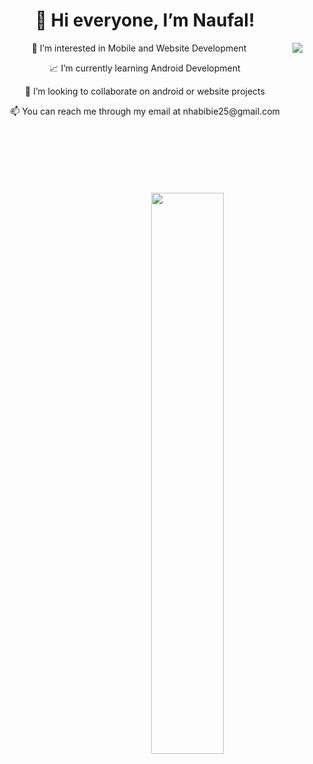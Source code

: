 <div><h1 align="center">👋 Hi everyone, I’m Naufal! </h1></div>

<div>
  <img align="right" src="https://media.giphy.com/media/jsoMtBuP1Ahpu/giphy.gif">
  <p style="text-align:center"> 👀 I’m interested in Mobile and Website Development </p>
  <p style="text-align:center"> 📈 I’m currently learning Android Development </p>
  <p style="text-align:center"> 🤝 I’m looking to collaborate on android or website projects </p>
  <p style="text-align:center"> 📫 You can reach me through my email at nhabibie25@gmail.com </p>
</div>
<br>
<br>
<br>
<br>
<br>
<br>
<div>
<img align="right" src="https://github-readme-streak-stats.herokuapp.com/?user=naufalrif&theme=dark" width="48%" >
</div>



<!---
naufalrif/naufalrif is a ✨ special ✨ repository because its `README.md` (this file) appears on your GitHub profile.
You can click the Preview link to take a look at your changes.
--->
